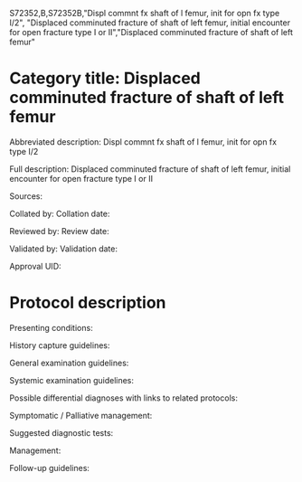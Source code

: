 S72352,B,S72352B,"Displ commnt fx shaft of l femur, init for opn fx type I/2", "Displaced comminuted fracture of shaft of left femur, initial encounter for open fracture type I or II","Displaced comminuted fracture of shaft of left femur"
# Category title: Displaced comminuted fracture of shaft of left femur

Abbreviated description: Displ commnt fx shaft of l femur, init for opn fx type I/2

Full description: Displaced comminuted fracture of shaft of left femur, initial encounter for open fracture type I or II

Sources:

Collated by:
Collation date:

Reviewed by:
Review date:

Validated by:
Validation date:

Approval UID:

# Protocol description

Presenting conditions:

History capture guidelines:

General examination guidelines:

Systemic examination guidelines:

Possible differential diagnoses with links to related protocols:

Symptomatic / Palliative management:

Suggested diagnostic tests:

Management:

Follow-up guidelines:
